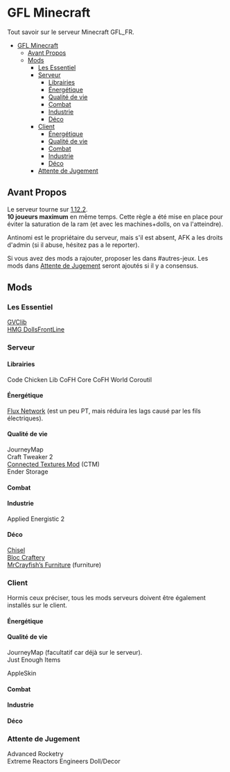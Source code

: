 # GFL Minecraft

Tout savoir sur le serveur Minecraft GFL_FR.  

- [GFL Minecraft](#gfl-minecraft)
  - [Avant Propos](#avant-propos)
  - [Mods](#mods)
    - [Les Essentiel](#les-essentiel)
    - [Serveur](#serveur)
      - [Librairies](#librairies)
      - [Énergétique](#énergétique)
      - [Qualité de vie](#qualité-de-vie)
      - [Combat](#combat)
      - [Industrie](#industrie)
      - [Déco](#déco)
    - [Client](#client)
      - [Énergétique](#énergétique-1)
      - [Qualité de vie](#qualité-de-vie-1)
      - [Combat](#combat-1)
      - [Industrie](#industrie-1)
      - [Déco](#déco-1)
    - [Attente de Jugement](#attente-de-jugement)

## Avant Propos

Le serveur tourne sur <u>1.12.2</u>.  
**10 joueurs maximum** en même temps. Cette règle a été mise en place pour éviter la saturation de la ram (et avec les machines+dolls, on va l'atteindre).  

Antinomi est le propriétaire du serveur, mais s'il est absent, AFK a les droits d'admin (si il abuse, hésitez pas a le reporter).  

Si vous avez des mods a rajouter, proposer les dans #autres-jeux.
Les mods dans [Attente de Jugement](#attente-de-jugement) seront ajoutés si il y a consensus.  

## Mods

### Les Essentiel 

[GVClib](https://forum.civa.jp/viewtopic.php?f=3&t=35)  
[HMG DollsFrontLine](https://forum.civa.jp/viewtopic.php?f=3&t=36)

### Serveur

#### Librairies

Code Chicken Lib
CoFH Core
CoFH World
Coroutil

#### Énergétique 

[Flux Network](https://www.curseforge.com/minecraft/mc-mods/flux-networks) (est un peu PT, mais réduira les lags causé par les fils électriques).  

#### Qualité de vie

JourneyMap  
Craft Tweaker 2  
[Connected Textures Mod](https://www.curseforge.com/minecraft/mc-mods/ctm/files) (CTM)  
Ender Storage  

#### Combat

#### Industrie

Applied Energistic 2  


#### Déco

[Chisel](https://www.curseforge.com/minecraft/mc-mods/chisel)  
[Bloc Craftery](https://www.curseforge.com/minecraft/mc-mods/blockcraftery)  
[MrCrayfish’s Furniture](https://www.curseforge.com/minecraft/mc-mods/mrcrayfish-furniture-mod) (furniture)  

### Client

Hormis ceux préciser, tous les mods serveurs doivent être également installés sur le client.

#### Énergétique 

#### Qualité de vie

JourneyMap (facultatif car déjà sur le serveur).  
Just Enough Items  

AppleSkin  

#### Combat

#### Industrie

#### Déco


### Attente de Jugement

Advanced Rocketry  
Extreme Reactors
Engineers Doll/Decor  